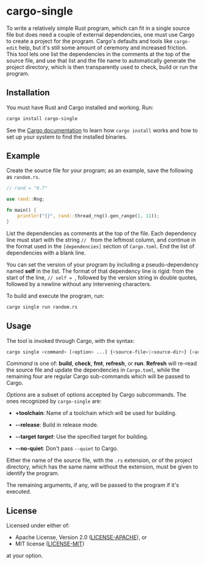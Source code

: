 # cargo-single

To write a relatively simple Rust program, which can fit in a single source
file but does need a couple of external dependencies, one must use Cargo to
create a project for the program. Cargo's defaults and tools like `cargo-edit`
help, but it's still some amount of ceremony and increased friction. This tool
lets one list the dependencies in the comments at the top of the source file,
and use that list and the file name to automatically generate the project
directory, which is then transparently used to check, build or run the program.

## Installation

You must have Rust and Cargo installed and working. Run:

```sh
cargo install cargo-single
```

See the [Cargo documentation](https://doc.rust-lang.org/cargo/) to learn how
`cargo install` works and how to set up your system to find the installed
binaries.

## Example

Create the source file for your program; as an example, save the following
as `random.rs`.

```rust
// rand = "0.7"

use rand::Rng;

fn main() {
    println!("{}", rand::thread_rng().gen_range(1, 11));
}
```

List the dependencies as comments at the top of the file. Each dependency line
must start with the string `// ` from the leftmost column, and continue in the
format used in the `[dependencies]` section of `Cargo.toml`. End the list of
dependencies with a blank line.

You can set the version of your program by including a pseudo-dependency named
__self__ in the list. The format of that dependency line is rigid: from the start
of the line, `// self = `, followed by the version string in double quotes,
followed by a newline without any intervening characters.

To build and execute the program, run:

```sh
cargo single run random.rs
```

## Usage

The tool is invoked through Cargo, with the syntax:

```sh
cargo single <command> [<option> ...] {<source-file>|<source-dir>} [<arguments>]
```

_Command_ is one of: __build__, __check__, __fmt__, __refresh__, or __run__. __Refresh__
will re-read the source file and update the dependencies in `Cargo.toml`, while
the remaining four are regular Cargo sub-commands which will be passed to Cargo.

_Options_ are a subset of options accepted by Cargo subcommands. The ones recognized by
`cargo-single` are:

* __+toolchain__: Name of a toolchain which will be used for building.

* __--release__: Build in release mode.

* __--target *target*__: Use the specified target for building.

* __--no-quiet__: Don't pass `--quiet` to Cargo.

Either the name of the source file, with the `.rs` extension, or of the project directory,
which has the same name without the extension, must be given to identify the program.

The remaining arguments, if any, will be passed to the program if it's executed.

## License

Licensed under either of:

 * Apache License, Version 2.0 ([LICENSE-APACHE](LICENSE-APACHE)), or
 * MIT license ([LICENSE-MIT](LICENSE-MIT))

at your option.
